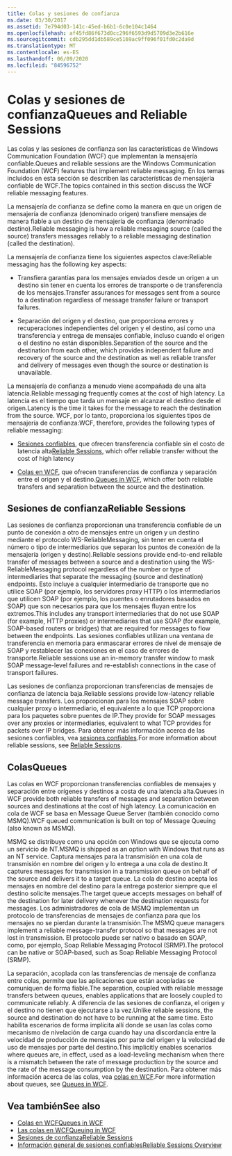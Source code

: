 ```yaml
---
title: Colas y sesiones de confianza
ms.date: 03/30/2017
ms.assetid: 7e794d03-141c-45ed-b6b1-6c0e104c1464
ms.openlocfilehash: af45fd86f673d0cc296f6593d9d5709d3e2b616e
ms.sourcegitcommit: cdb295dd1db589ce5169ac9ff096f01fd0c2da9d
ms.translationtype: MT
ms.contentlocale: es-ES
ms.lasthandoff: 06/09/2020
ms.locfileid: "84596752"
---
```

# <a name="queues-and-reliable-sessions"></a><span data-ttu-id="b038e-102">Colas y sesiones de confianza</span><span class="sxs-lookup"><span data-stu-id="b038e-102">Queues and Reliable Sessions</span></span>
<span data-ttu-id="b038e-103">Las colas y las sesiones de confianza son las características de Windows Communication Foundation (WCF) que implementan la mensajería confiable.</span><span class="sxs-lookup"><span data-stu-id="b038e-103">Queues and reliable sessions are the Windows Communication Foundation (WCF) features that implement reliable messaging.</span></span> <span data-ttu-id="b038e-104">En los temas incluidos en esta sección se describen las características de mensajería confiable de WCF.</span><span class="sxs-lookup"><span data-stu-id="b038e-104">The topics contained in this section discuss the WCF reliable messaging features.</span></span>  
  
 <span data-ttu-id="b038e-105">La mensajería de confianza se define como la manera en que un origen de mensajería de confianza (denominado origen) transfiere mensajes de manera fiable a un destino de mensajería de confianza (denominado destino).</span><span class="sxs-lookup"><span data-stu-id="b038e-105">Reliable messaging is how a reliable messaging source (called the source) transfers messages reliably to a reliable messaging destination (called the destination).</span></span>  
  
 <span data-ttu-id="b038e-106">La mensajería de confianza tiene los siguientes aspectos clave:</span><span class="sxs-lookup"><span data-stu-id="b038e-106">Reliable messaging has the following key aspects:</span></span>  
  
- <span data-ttu-id="b038e-107">Transfiera garantías para los mensajes enviados desde un origen a un destino sin tener en cuenta los errores de transporte o de transferencia de los mensajes.</span><span class="sxs-lookup"><span data-stu-id="b038e-107">Transfer assurances for messages sent from a source to a destination regardless of message transfer failure or transport failures.</span></span>  
  
- <span data-ttu-id="b038e-108">Separación del origen y el destino, que proporciona errores y recuperaciones independientes del origen y el destino, así como una transferencia y entrega de mensajes confiable, incluso cuando el origen o el destino no están disponibles.</span><span class="sxs-lookup"><span data-stu-id="b038e-108">Separation of the source and the destination from each other, which provides independent failure and recovery of the source and the destination as well as reliable transfer and delivery of messages even though the source or destination is unavailable.</span></span>  
  
 <span data-ttu-id="b038e-109">La mensajería de confianza a menudo viene acompañada de una alta latencia.</span><span class="sxs-lookup"><span data-stu-id="b038e-109">Reliable messaging frequently comes at the cost of high latency.</span></span> <span data-ttu-id="b038e-110">La latencia es el tiempo que tarda un mensaje en alcanzar el destino desde el origen.</span><span class="sxs-lookup"><span data-stu-id="b038e-110">Latency is the time it takes for the message to reach the destination from the source.</span></span> <span data-ttu-id="b038e-111">WCF, por lo tanto, proporciona los siguientes tipos de mensajería de confianza:</span><span class="sxs-lookup"><span data-stu-id="b038e-111">WCF, therefore, provides the following types of reliable messaging:</span></span>  
  
- <span data-ttu-id="b038e-112">[Sesiones confiables](reliable-sessions.md), que ofrecen transferencia confiable sin el costo de latencia alta</span><span class="sxs-lookup"><span data-stu-id="b038e-112">[Reliable Sessions](reliable-sessions.md), which offer reliable transfer without the cost of high latency</span></span>  
  
- <span data-ttu-id="b038e-113">[Colas en WCF](queues-in-wcf.md), que ofrecen transferencias de confianza y separación entre el origen y el destino.</span><span class="sxs-lookup"><span data-stu-id="b038e-113">[Queues in WCF](queues-in-wcf.md), which offer both reliable transfers and separation between the source and the destination.</span></span>  
  
## <a name="reliable-sessions"></a><span data-ttu-id="b038e-114">Sesiones de confianza</span><span class="sxs-lookup"><span data-stu-id="b038e-114">Reliable Sessions</span></span>  
 <span data-ttu-id="b038e-115">Las sesiones de confianza proporcionan una transferencia confiable de un punto de conexión a otro de mensajes entre un origen y un destino mediante el protocolo WS-ReliableMessaging, sin tener en cuenta el número o tipo de intermediarios que separan los puntos de conexión de la mensajería (origen y destino).</span><span class="sxs-lookup"><span data-stu-id="b038e-115">Reliable sessions provide end-to-end reliable transfer of messages between a source and a destination using the WS-ReliableMessaging protocol regardless of the number or type of intermediaries that separate the messaging (source and destination) endpoints.</span></span> <span data-ttu-id="b038e-116">Esto incluye a cualquier intermediario de transporte que no utilice SOAP (por ejemplo, los servidores proxy HTTP) o los intermediarios que utilicen SOAP (por ejemplo, los puentes o enrutadores basados en SOAP) que son necesarios para que los mensajes fluyan entre los extremos.</span><span class="sxs-lookup"><span data-stu-id="b038e-116">This includes any transport intermediaries that do not use SOAP (for example, HTTP proxies) or intermediaries that use SOAP (for example, SOAP-based routers or bridges) that are required for messages to flow between the endpoints.</span></span> <span data-ttu-id="b038e-117">Las sesiones confiables utilizan una ventana de transferencia en memoria para enmascarar errores de nivel de mensaje de SOAP y restablecer las conexiones en el caso de errores de transporte.</span><span class="sxs-lookup"><span data-stu-id="b038e-117">Reliable sessions use an in-memory transfer window to mask SOAP message-level failures and re-establish connections in the case of transport failures.</span></span>  
  
 <span data-ttu-id="b038e-118">Las sesiones de confianza proporcionan transferencias de mensajes de confianza de latencia baja.</span><span class="sxs-lookup"><span data-stu-id="b038e-118">Reliable sessions provide low-latency reliable message transfers.</span></span> <span data-ttu-id="b038e-119">Los proporcionan para los mensajes SOAP sobre cualquier proxy o intermediario, el equivalente a lo que TCP proporciona para los paquetes sobre puentes de IP.</span><span class="sxs-lookup"><span data-stu-id="b038e-119">They provide for SOAP messages over any proxies or intermediaries, equivalent to what TCP provides for packets over IP bridges.</span></span> <span data-ttu-id="b038e-120">Para obtener más información acerca de las sesiones confiables, vea [sesiones confiables](reliable-sessions.md).</span><span class="sxs-lookup"><span data-stu-id="b038e-120">For more information about reliable sessions, see [Reliable Sessions](reliable-sessions.md).</span></span>  
  
## <a name="queues"></a><span data-ttu-id="b038e-121">Colas</span><span class="sxs-lookup"><span data-stu-id="b038e-121">Queues</span></span>  
 <span data-ttu-id="b038e-122">Las colas en WCF proporcionan transferencias confiables de mensajes y separación entre orígenes y destinos a costa de una latencia alta.</span><span class="sxs-lookup"><span data-stu-id="b038e-122">Queues in WCF provide both reliable transfers of messages and separation between sources and destinations at the cost of high latency.</span></span> <span data-ttu-id="b038e-123">La comunicación en cola de WCF se basa en Message Queue Server (también conocido como MSMQ).</span><span class="sxs-lookup"><span data-stu-id="b038e-123">WCF queued communication is built on top of Message Queuing (also known as MSMQ).</span></span>  
  
 <span data-ttu-id="b038e-124">MSMQ se distribuye como una opción con Windows que se ejecuta como un servicio de NT.</span><span class="sxs-lookup"><span data-stu-id="b038e-124">MSMQ is shipped as an option with Windows that runs as an NT service.</span></span> <span data-ttu-id="b038e-125">Captura mensajes para la transmisión en una cola de transmisión en nombre del origen y lo entrega a una cola de destino.</span><span class="sxs-lookup"><span data-stu-id="b038e-125">It captures messages for transmission in a transmission queue on behalf of the source and delivers it to a target queue.</span></span> <span data-ttu-id="b038e-126">La cola de destino acepta los mensajes en nombre del destino para la entrega posterior siempre que el destino solicite mensajes.</span><span class="sxs-lookup"><span data-stu-id="b038e-126">The target queue accepts messages on behalf of the destination for later delivery whenever the destination requests for messages.</span></span> <span data-ttu-id="b038e-127">Los administradores de cola de MSMQ implementan un protocolo de transferencias de mensajes de confianza para que los mensajes no se pierdan durante la transmisión.</span><span class="sxs-lookup"><span data-stu-id="b038e-127">The MSMQ queue managers implement a reliable message-transfer protocol so that messages are not lost in transmission.</span></span> <span data-ttu-id="b038e-128">El protocolo puede ser nativo o basado en SOAP, como, por ejemplo, Soap Reliable Messaging Protocol (SRMP).</span><span class="sxs-lookup"><span data-stu-id="b038e-128">The protocol can be native or SOAP-based, such as Soap Reliable Messaging Protocol (SRMP).</span></span>  
  
 <span data-ttu-id="b038e-129">La separación, acoplada con las transferencias de mensaje de confianza entre colas, permite que las aplicaciones que están acopladas se comuniquen de forma fiable.</span><span class="sxs-lookup"><span data-stu-id="b038e-129">The separation, coupled with reliable message transfers between queues, enables applications that are loosely coupled to communicate reliably.</span></span> <span data-ttu-id="b038e-130">A diferencia de las sesiones de confianza, el origen y el destino no tienen que ejecutarse a la vez.</span><span class="sxs-lookup"><span data-stu-id="b038e-130">Unlike reliable sessions, the source and destination do not have to be running at the same time.</span></span> <span data-ttu-id="b038e-131">Esto habilita escenarios de forma implícita allí donde se usan las colas como mecanismo de nivelación de carga cuando hay una discordancia entre la velocidad de producción de mensajes por parte del origen y la velocidad de uso de mensajes por parte del destino.</span><span class="sxs-lookup"><span data-stu-id="b038e-131">This implicitly enables scenarios where queues are, in effect, used as a load-leveling mechanism when there is a mismatch between the rate of message production by the source and the rate of the message consumption by the destination.</span></span> <span data-ttu-id="b038e-132">Para obtener más información acerca de las colas, vea [colas en WCF](queues-in-wcf.md).</span><span class="sxs-lookup"><span data-stu-id="b038e-132">For more information about queues, see [Queues in WCF](queues-in-wcf.md).</span></span>  
  
## <a name="see-also"></a><span data-ttu-id="b038e-133">Vea también</span><span class="sxs-lookup"><span data-stu-id="b038e-133">See also</span></span>

- [<span data-ttu-id="b038e-134">Colas en WCF</span><span class="sxs-lookup"><span data-stu-id="b038e-134">Queues in WCF</span></span>](queues-in-wcf.md)
- [<span data-ttu-id="b038e-135">Las colas en WCF</span><span class="sxs-lookup"><span data-stu-id="b038e-135">Queuing in WCF</span></span>](queuing-in-wcf.md)
- [<span data-ttu-id="b038e-136">Sesiones de confianza</span><span class="sxs-lookup"><span data-stu-id="b038e-136">Reliable Sessions</span></span>](reliable-sessions.md)
- [<span data-ttu-id="b038e-137">Información general de sesiones confiables</span><span class="sxs-lookup"><span data-stu-id="b038e-137">Reliable Sessions Overview</span></span>](reliable-sessions-overview.md)
